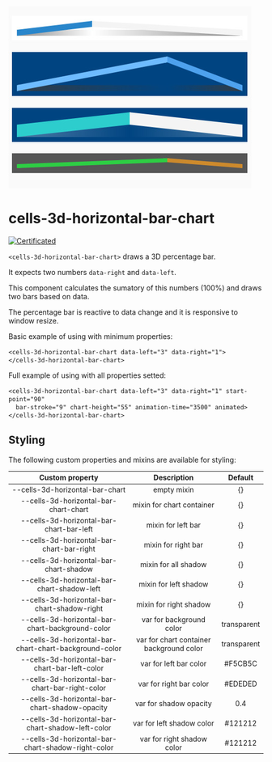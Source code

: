 ![cells-3d-horizontal-bar-chart screenshot](cells-3d-horizontal-bar-chart.jpg)
# cells-3d-horizontal-bar-chart

[![Certificated](https://img.shields.io/badge/certificated-yes-brightgreen.svg)](http://bbva-files.s3.amazonaws.com/cells/bbva-catalog/index.html)

`<cells-3d-horizontal-bar-chart>` draws a 3D percentage bar.

  It expects two numbers `data-right` and `data-left`.

  This component calculates the sumatory of this numbers (100%) and draws two bars based on data.

  The percentage bar is reactive to data change and it is responsive to window resize.


  Basic example of using with minimum properties:

    <cells-3d-horizontal-bar-chart data-left="3" data-right="1">
    </cells-3d-horizontal-bar-chart>

  Full example of using with all properties setted:

    <cells-3d-horizontal-bar-chart data-left="3" data-right="1" start-point="90"
      bar-stroke="9" chart-height="55" animation-time="3500" animated>
    </cells-3d-horizontal-bar-chart>

## Styling

The following custom properties and mixins are available for styling:

| Custom property                                        | Description                              | Default          |
|:------------------------------------------------------:|:----------------------------------------:| :---------------:|
|--cells-3d-horizontal-bar-chart                         | empty mixin                              | {}               |
|--cells-3d-horizontal-bar-chart-chart                   | mixin for chart container                | {}               |
|--cells-3d-horizontal-bar-chart-bar-left                | mixin for left bar                       | {}               |
|--cells-3d-horizontal-bar-chart-bar-right               | mixin for right bar                      | {}               |
|--cells-3d-horizontal-bar-chart-shadow                  | mixin for all shadow                     | {}               |
|--cells-3d-horizontal-bar-chart-shadow-left             | mixin for left shadow                    | {}               |
|--cells-3d-horizontal-bar-chart-shadow-right            | mixin for right shadow                   | {}               |
|--cells-3d-horizontal-bar-chart-background-color        | var for background color                 | transparent      |
|--cells-3d-horizontal-bar-chart-chart-background-color  | var for chart container background color | transparent      |
|--cells-3d-horizontal-bar-chart-bar-left-color          | var for left bar color                   | #F5CB5C          |
|--cells-3d-horizontal-bar-chart-bar-right-color         | var for right bar color                  | #EDEDED          |
|--cells-3d-horizontal-bar-chart-shadow-opacity          | var for shadow opacity                   | 0.4              |
|--cells-3d-horizontal-bar-chart-shadow-left-color       | var for left shadow color                | #121212          |
|--cells-3d-horizontal-bar-chart-shadow-right-color      | var for right shadow color               | #121212          |
